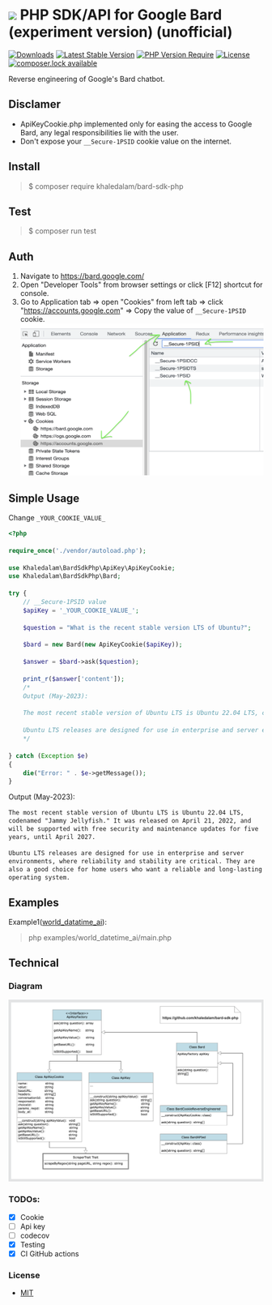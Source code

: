 # <img src="https://1000logos.net/wp-content/uploads/2023/05/Bard-AI-Logo.png" height="25px"></a> PHP SDK/API for Google Bard (experiment version) (unofficial)

[![Downloads](https://poser.pugx.org/khaledalam/bard-sdk-php/d/total.svg)](https://packagist.org/packages/khaledalam/bard-sdk-php)
[![Latest Stable Version](https://poser.pugx.org/khaledalam/bard-sdk-php/version.svg)](https://packagist.org/packages/khaledalam/bard-sdk-php)
[![PHP Version Require](http://poser.pugx.org/khaledalam/bard-sdk-php/require/php)](https://packagist.org/packages/khaledalam/bard-sdk-php)
[![License](https://poser.pugx.org/khaledalam/bard-sdk-php/license.svg)](https://packagist.org/packages/khaledalam/bard-sdk-php)
[![composer.lock available](https://poser.pugx.org/khaledalam/bard-sdk-php/composerlock)](https://packagist.org/packages/khaledalam/bard-sdk-php)



Reverse engineering of Google's Bard chatbot.

## Disclamer
- ApiKeyCookie.php implemented only for easing the access to Google Bard, any legal responsibilities lie with the user.
- Don't expose your `__Secure-1PSID` cookie value on the internet.


## Install
> $ composer require khaledalam/bard-sdk-php

## Test
> $ composer run test

## Auth
1. Navigate to https://bard.google.com/
2. Open "Developer Tools" from browser settings or click [F12] shortcut for console.
3. Go to Application tab => open "Cookies" from left tab => click "https://accounts.google.com" => Copy the value of `__Secure-1PSID` cookie.<br /><img height="300" src="./get_cookie_value.png" width="500"/>

## Simple Usage

Change `_YOUR_COOKIE_VALUE_`
```php
<?php

require_once('./vendor/autoload.php');

use Khaledalam\BardSdkPhp\ApiKey\ApiKeyCookie;
use Khaledalam\BardSdkPhp\Bard;

try {
    // __Secure-1PSID value
    $apiKey = '_YOUR_COOKIE_VALUE_';

    $question = "What is the recent stable version LTS of Ubuntu?";

    $bard = new Bard(new ApiKeyCookie($apiKey));

    $answer = $bard->ask($question);

    print_r($answer['content']);
    /*
    Output (May-2023):
    
    The most recent stable version of Ubuntu LTS is Ubuntu 22.04 LTS, codenamed "Jammy Jellyfish." It was released on April 21, 2022, and will be supported with free security and maintenance updates for five years, until April 2027.

    Ubuntu LTS releases are designed for use in enterprise and server environments, where reliability and stability are critical. They are also a good choice for home users who want a reliable and long-lasting operating system.
    */

} catch (Exception $e)
{
    die("Error: " . $e->getMessage());
}

```

Output (May-2023):
```
The most recent stable version of Ubuntu LTS is Ubuntu 22.04 LTS, codenamed "Jammy Jellyfish." It was released on April 21, 2022, and will be supported with free security and maintenance updates for five years, until April 2027.

Ubuntu LTS releases are designed for use in enterprise and server environments, where reliability and stability are critical. They are also a good choice for home users who want a reliable and long-lasting operating system.
```

## Examples

Example1(<a href="./examples/world_datetime_ai">world_datatime_ai</a>):
> php examples/world_datetime_ai/main.php

## Technical

### Diagram

<img src="./diagram.png">

### TODOs:
- [x] Cookie
- [ ] Api key
- [ ] codecov
- [x] Testing
- [x] CI GitHub actions

### License
- [MIT](https://opensource.org/license/mit/)

